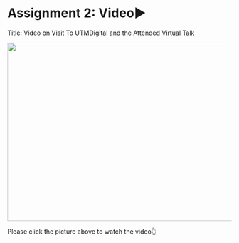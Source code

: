 # Assignment 2: Video▶️

Title: Video on Visit To UTMDigital and the Attended Virtual Talk

[<img src="https://img.youtube.com/vi/Hl6IBq539D8/hqdefault.jpg" width="600" height="400"
/>](https://www.youtube.com/embed/Hl6IBq539D8)

Please click the picture above to watch the video👆
